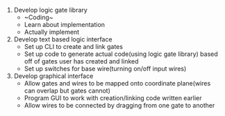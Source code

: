 1. Develop logic gate library
    * ~Coding~
    * Learn about implementation
    * Actually implement
2. Develop text based logic interface
    * Set up CLI to create and link gates
    * Set up code to generate actual code(using logic gate library) based off of gates user has created and linked
    * Set up switches for base wire(turning on/off input wires)
3. Develop graphical interface
    * Allow gates and wires to be mapped onto coordinate plane(wires can overlap but gates cannot)
    * Program GUI to work with creation/linking code written earlier
    * Allow wires to be connected by dragging from one gate to another

